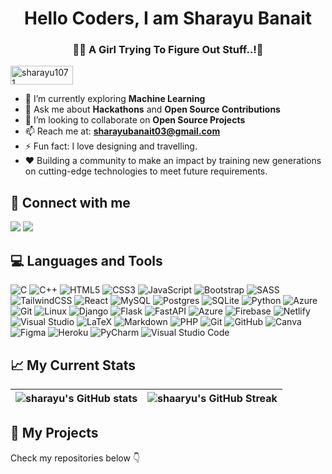 
<h1 align="center">Hello Coders, I am Sharayu Banait</h1>

<h3 align="center"> 👩‍💻 A Girl Trying To Figure Out Stuff..!🔎</h3>

<p align="left"> <img src="https://komarev.com/ghpvc/?username=sharayu1071&label=Profile%20views&color=83b60e&style=flat" alt="sharayu1071" width="100" height="30"  /> </p>

- 🔭 I’m currently exploring <b>Machine Learning</b>
- 💬 Ask me about **Hackathons** and **Open Source Contributions** 
- 👯 I’m looking to collaborate on **Open Source Projects**
- 📫 Reach me at: **sharayubanait03@gmail.com**
- ⚡ Fun fact: I love designing and travelling.
- ❤️ Building a community to make an impact by training new generations on cutting-edge technologies to meet future requirements. 

## 🤝 Connect with me
[<img src="https://img.shields.io/badge/linkedin-%230077B5.svg?&style=for-the-badge&logo=linkedin&logoColor=white">](https://www.linkedin.com/in/aakanksha-bhende/)
[<img src="https://img.shields.io/badge/Twitter-1DA1F2?style=for-the-badge&logo=twitter&logoColor=white">](https://twitter.com/AakankshaBhende)

## 💻 Languages and Tools

<p>

 ![C](https://img.shields.io/badge/c-%2300599C.svg?style=for-the-badge&logo=c&logoColor=white)
 	![C++](https://img.shields.io/badge/c++-%2300599C.svg?style=for-the-badge&logo=c%2B%2B&logoColor=white)
  ![HTML5](https://img.shields.io/badge/html5-%23E34F26.svg?style=for-the-badge&logo=html5&logoColor=white)
  ![CSS3](https://img.shields.io/badge/css3-%231572B6.svg?style=for-the-badge&logo=css3&logoColor=white)
  ![JavaScript](https://img.shields.io/badge/javascript-%23323330.svg?style=for-the-badge&logo=javascript&logoColor=%23F7DF1E) 
  ![Bootstrap](https://img.shields.io/badge/bootstrap-%238511FA.svg?style=for-the-badge&logo=bootstrap&logoColor=white)
  ![SASS](https://img.shields.io/badge/SASS-hotpink.svg?style=for-the-badge&logo=SASS&logoColor=white)
  ![TailwindCSS](https://img.shields.io/badge/tailwindcss-%2338B2AC.svg?style=for-the-badge&logo=tailwind-css&logoColor=white)
  ![React](https://img.shields.io/badge/React-20232A?style=for-the-badge&logo=react&logoColor=61DAFB)
  ![MySQL](https://img.shields.io/badge/mysql-%2300f.svg?style=for-the-badge&logo=mysql&logoColor=white)
  	![Postgres](https://img.shields.io/badge/postgres-%23316192.svg?style=for-the-badge&logo=postgresql&logoColor=white)
   ![SQLite](https://img.shields.io/badge/sqlite-%2307405e.svg?style=for-the-badge&logo=sqlite&logoColor=white)
   ![Python](https://img.shields.io/badge/python-3670A0?style=for-the-badge&logo=python&logoColor=ffdd54)
  ![Azure](https://img.shields.io/badge/azure-%230072C6.svg?style=for-the-badge&logo=microsoftazure&logoColor=white)
   ![Git](https://img.shields.io/badge/git-%23F05033.svg?style=for-the-badge&logo=git&logoColor=white)
  ![Linux](https://img.shields.io/badge/Linux-FCC624?style=for-the-badge&logo=linux&logoColor=black)
  ![Django](https://img.shields.io/badge/django-%23092E20.svg?style=for-the-badge&logo=django&logoColor=white)
  ![Flask](https://img.shields.io/badge/flask-%23000.svg?style=for-the-badge&logo=flask&logoColor=white)
  ![FastAPI](https://img.shields.io/badge/FastAPI-005571?style=for-the-badge&logo=fastapi)
  ![Azure](https://img.shields.io/badge/azure-%230072C6.svg?style=for-the-badge&logo=microsoftazure&logoColor=white)
  	![Firebase](https://img.shields.io/badge/firebase-%23039BE5.svg?style=for-the-badge&logo=firebase)
   ![Netlify](https://img.shields.io/badge/netlify-%23000000.svg?style=for-the-badge&logo=netlify&logoColor=#00C7B7)
   ![Visual Studio](https://img.shields.io/badge/Visual%20Studio-5C2D91.svg?style=for-the-badge&logo=visual-studio&logoColor=white)
   ![LaTeX](https://img.shields.io/badge/latex-%23008080.svg?style=for-the-badge&logo=latex&logoColor=white)
   	![Markdown](https://img.shields.io/badge/markdown-%23000000.svg?style=for-the-badge&logo=markdown&logoColor=white)
    ![PHP](https://img.shields.io/badge/php-%23777BB4.svg?style=for-the-badge&logo=php&logoColor=white)
    	![Git](https://img.shields.io/badge/git-%23F05033.svg?style=for-the-badge&logo=git&logoColor=white)
     ![GitHub](https://img.shields.io/badge/github-%23121011.svg?style=for-the-badge&logo=github&logoColor=white)
     ![Canva](https://img.shields.io/badge/Canva-%2300C4CC.svg?style=for-the-badge&logo=Canva&logoColor=white)
     	![Figma](https://img.shields.io/badge/figma-%23F24E1E.svg?style=for-the-badge&logo=figma&logoColor=white)
      	![Heroku](https://img.shields.io/badge/heroku-%23430098.svg?style=for-the-badge&logo=heroku&logoColor=white)
       ![PyCharm](https://img.shields.io/badge/pycharm-143?style=for-the-badge&logo=pycharm&logoColor=black&color=black&labelColor=green)
       ![Visual Studio Code](https://img.shields.io/badge/Visual%20Studio%20Code-0078d7.svg?style=for-the-badge&logo=visual-studio-code&logoColor=white)
  
</p>


## 📈 My Current Stats

| ![sharayu's GitHub stats](https://github-readme-stats.vercel.app/api?username=sharayu1071&show_icons=true&theme=city_lights) | ![shaaryu's GitHub Streak](https://github-readme-streak-stats.herokuapp.com/?user=sharayu1071&theme=city-lights) |
| :---: | :---: |






## 📌 My Projects
<p>
Check my repositories below 👇
</p>
</div>

